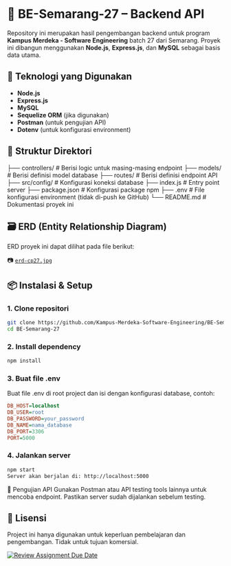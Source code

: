 # 🧠 BE-Semarang-27 – Backend API

Repository ini merupakan hasil pengembangan backend untuk program **Kampus Merdeka - Software Engineering** batch 27 dari Semarang. Proyek ini dibangun menggunakan **Node.js**, **Express.js**, dan **MySQL** sebagai basis data utama.

## 🚀 Teknologi yang Digunakan

- **Node.js**
- **Express.js**
- **MySQL**
- **Sequelize ORM** (jika digunakan)
- **Postman** (untuk pengujian API)
- **Dotenv** (untuk konfigurasi environment)

## 📁 Struktur Direktori

├── controllers/ # Berisi logic untuk masing-masing endpoint
├── models/ # Berisi definisi model database
├── routes/ # Berisi definisi endpoint API
├── src/config/ # Konfigurasi koneksi database
├── index.js # Entry point server
├── package.json # Konfigurasi package npm
├── .env # File konfigurasi environment (tidak di-push ke GitHub)
└── README.md # Dokumentasi proyek ini

## 🗃️ ERD (Entity Relationship Diagram)

ERD proyek ini dapat dilihat pada file berikut:

📷 [`erd-cp27.jpg`](./erd-cp27.jpg)

## 📦 Instalasi & Setup

### 1. Clone repositori

```bash
git clone https://github.com/Kampus-Merdeka-Software-Engineering/BE-Semarang-27.git
cd BE-Semarang-27
```

### 2. Install dependency

```bash
npm install
```

### 3. Buat file .env

Buat file .env di root project dan isi dengan konfigurasi database, contoh:

```ini
DB_HOST=localhost
DB_USER=root
DB_PASSWORD=your_password
DB_NAME=nama_database
DB_PORT=3306
PORT=5000
```

### 4. Jalankan server

```bash
npm start
Server akan berjalan di: http://localhost:5000
```

🧪 Pengujian API
Gunakan Postman atau API testing tools lainnya untuk mencoba endpoint. Pastikan server sudah dijalankan sebelum testing.

## 📝 Lisensi

Project ini hanya digunakan untuk keperluan pembelajaran dan pengembangan. Tidak untuk tujuan komersial.

[![Review Assignment Due Date](https://classroom.github.com/assets/deadline-readme-button-24ddc0f5d75046c5622901739e7c5dd533143b0c8e959d652212380cedb1ea36.svg)](https://classroom.github.com/a/yZWC7OmO)
